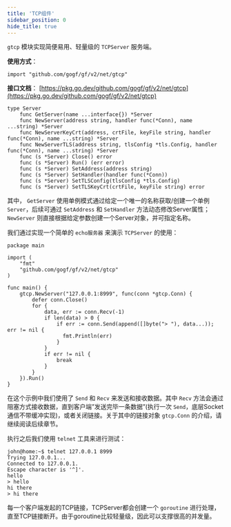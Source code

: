 ```yaml
---
title: 'TCP组件'
sidebar_position: 0
hide_title: true
---
```


`gtcp` 模块实现简便易用、轻量级的 `TCPServer` 服务端。

**使用方式**：

```
import "github.com/gogf/gf/v2/net/gtcp"
```

**接口文档**： [https://pkg.go.dev/github.com/gogf/gf/v2/net/gtcp](https://pkg.go.dev/github.com/gogf/gf/v2/net/gtcp)

```
type Server
    func GetServer(name ...interface{}) *Server
    func NewServer(address string, handler func(*Conn), name ...string) *Server
    func NewServerKeyCrt(address, crtFile, keyFile string, handler func(*Conn), name ...string) *Server
    func NewServerTLS(address string, tlsConfig *tls.Config, handler func(*Conn), name ...string) *Server
    func (s *Server) Close() error
    func (s *Server) Run() (err error)
    func (s *Server) SetAddress(address string)
    func (s *Server) SetHandler(handler func(*Conn))
    func (s *Server) SetTLSConfig(tlsConfig *tls.Config)
    func (s *Server) SetTLSKeyCrt(crtFile, keyFile string) error
```

其中， `GetServer` 使用单例模式通过给定一个唯一的名称获取/创建一个单例 `Server`，后续可通过 `SetAddress` 和 `SetHandler` 方法动态修改Server属性； `NewServer` 则直接根据给定参数创建一个Server对象，并可指定名称。

我们通过实现一个简单的 `echo服务器` 来演示 `TCPServer` 的使用：

```
package main

import (
    "fmt"
    "github.com/gogf/gf/v2/net/gtcp"
)

func main() {
    gtcp.NewServer("127.0.0.1:8999", func(conn *gtcp.Conn) {
        defer conn.Close()
        for {
            data, err := conn.Recv(-1)
            if len(data) > 0 {
                if err := conn.Send(append([]byte("> "), data...)); err != nil {
                  fmt.Println(err)
                }
            }
            if err != nil {
                break
            }
        }
    }).Run()
}
```

在这个示例中我们使用了 `Send` 和 `Recv` 来发送和接收数据。其中 `Recv` 方法会通过阻塞方式接收数据，直到客户端”发送完毕一条数据”(执行一次 `Send`，底层Socket通信不带缓冲实现)，或者关闭链接。关于其中的链接对象 `gtcp.Conn` 的介绍，请继续阅读后续章节。

执行之后我们使用 `telnet` 工具来进行测试：

```
john@home:~$ telnet 127.0.0.1 8999
Trying 127.0.0.1...
Connected to 127.0.0.1.
Escape character is '^]'.
hello
> hello
hi there
> hi there
```

每一个客户端发起的TCP链接，TCPServer都会创建一个 `goroutine` 进行处理，直至TCP链接断开。由于goroutine比较轻量级，因此可以支撑很高的并发量。